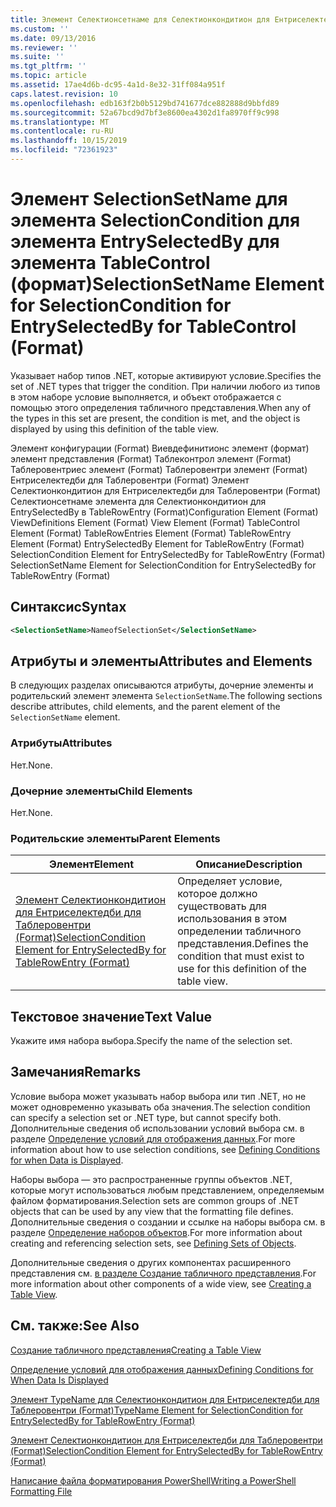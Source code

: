 ```yaml
---
title: Элемент Селектионсетнаме для Селектионкондитион для Ентриселектедби для Таблеконтрол (Format) | Документация Майкрософт
ms.custom: ''
ms.date: 09/13/2016
ms.reviewer: ''
ms.suite: ''
ms.tgt_pltfrm: ''
ms.topic: article
ms.assetid: 17ae4d6b-dc95-4a1d-8e32-31ff084a951f
caps.latest.revision: 10
ms.openlocfilehash: edb163f2b0b5129bd741677dce882888d9bbfd89
ms.sourcegitcommit: 52a67bcd9d7bf3e8600ea4302d1fa8970ff9c998
ms.translationtype: MT
ms.contentlocale: ru-RU
ms.lasthandoff: 10/15/2019
ms.locfileid: "72361923"
---
```

# <a name="selectionsetname-element-for-selectioncondition-for-entryselectedby-for-tablecontrol-format"></a><span data-ttu-id="e3eb1-102">Элемент SelectionSetName для элемента SelectionCondition для элемента EntrySelectedBy для элемента TableControl (формат)</span><span class="sxs-lookup"><span data-stu-id="e3eb1-102">SelectionSetName Element for SelectionCondition for EntrySelectedBy for TableControl (Format)</span></span>

<span data-ttu-id="e3eb1-103">Указывает набор типов .NET, которые активируют условие.</span><span class="sxs-lookup"><span data-stu-id="e3eb1-103">Specifies the set of .NET types that trigger the condition.</span></span> <span data-ttu-id="e3eb1-104">При наличии любого из типов в этом наборе условие выполняется, и объект отображается с помощью этого определения табличного представления.</span><span class="sxs-lookup"><span data-stu-id="e3eb1-104">When any of the types in this set are present, the condition is met, and the object is displayed by using this definition of the table view.</span></span>

<span data-ttu-id="e3eb1-105">Элемент конфигурации (Format) Виевдефинитионс элемент (формат) элемент представления (Format) Таблеконтрол элемент (Format) Таблеровентриес элемент (Format) Таблеровентри элемент (Format) Ентриселектедби для Таблеровентри (Format) Элемент Селектионкондитион для Ентриселектедби для Таблеровентри (Format) Селектионсетнаме элемента для Селектионкондитион для EntrySelectedBy в TableRowEntry (Format)</span><span class="sxs-lookup"><span data-stu-id="e3eb1-105">Configuration Element (Format) ViewDefinitions Element (Format) View Element (Format) TableControl Element (Format) TableRowEntries Element (Format) TableRowEntry Element (Format) EntrySelectedBy Element for TableRowEntry (Format) SelectionCondition Element for EntrySelectedBy for TableRowEntry (Format) SelectionSetName Element for SelectionCondition for EntrySelectedBy for TableRowEntry (Format)</span></span>

## <a name="syntax"></a><span data-ttu-id="e3eb1-106">Синтаксис</span><span class="sxs-lookup"><span data-stu-id="e3eb1-106">Syntax</span></span>

```xml
<SelectionSetName>NameofSelectionSet</SelectionSetName>
```

## <a name="attributes-and-elements"></a><span data-ttu-id="e3eb1-107">Атрибуты и элементы</span><span class="sxs-lookup"><span data-stu-id="e3eb1-107">Attributes and Elements</span></span>

<span data-ttu-id="e3eb1-108">В следующих разделах описываются атрибуты, дочерние элементы и родительский элемент элемента `SelectionSetName`.</span><span class="sxs-lookup"><span data-stu-id="e3eb1-108">The following sections describe attributes, child elements, and the parent element of the `SelectionSetName` element.</span></span>

### <a name="attributes"></a><span data-ttu-id="e3eb1-109">Атрибуты</span><span class="sxs-lookup"><span data-stu-id="e3eb1-109">Attributes</span></span>

<span data-ttu-id="e3eb1-110">Нет.</span><span class="sxs-lookup"><span data-stu-id="e3eb1-110">None.</span></span>

### <a name="child-elements"></a><span data-ttu-id="e3eb1-111">Дочерние элементы</span><span class="sxs-lookup"><span data-stu-id="e3eb1-111">Child Elements</span></span>

<span data-ttu-id="e3eb1-112">Нет.</span><span class="sxs-lookup"><span data-stu-id="e3eb1-112">None.</span></span>

### <a name="parent-elements"></a><span data-ttu-id="e3eb1-113">Родительские элементы</span><span class="sxs-lookup"><span data-stu-id="e3eb1-113">Parent Elements</span></span>

|<span data-ttu-id="e3eb1-114">Элемент</span><span class="sxs-lookup"><span data-stu-id="e3eb1-114">Element</span></span>|<span data-ttu-id="e3eb1-115">Описание</span><span class="sxs-lookup"><span data-stu-id="e3eb1-115">Description</span></span>|
|-------------|-----------------|
|[<span data-ttu-id="e3eb1-116">Элемент Селектионкондитион для Ентриселектедби для Таблеровентри (Format)</span><span class="sxs-lookup"><span data-stu-id="e3eb1-116">SelectionCondition Element for EntrySelectedBy for TableRowEntry (Format)</span></span>](./selectioncondition-element-for-entryselectedby-for-tablecontrol-format.md)|<span data-ttu-id="e3eb1-117">Определяет условие, которое должно существовать для использования в этом определении табличного представления.</span><span class="sxs-lookup"><span data-stu-id="e3eb1-117">Defines the condition that must exist to use for this definition of the table view.</span></span>|

## <a name="text-value"></a><span data-ttu-id="e3eb1-118">Текстовое значение</span><span class="sxs-lookup"><span data-stu-id="e3eb1-118">Text Value</span></span>

<span data-ttu-id="e3eb1-119">Укажите имя набора выбора.</span><span class="sxs-lookup"><span data-stu-id="e3eb1-119">Specify the name of the selection set.</span></span>

## <a name="remarks"></a><span data-ttu-id="e3eb1-120">Замечания</span><span class="sxs-lookup"><span data-stu-id="e3eb1-120">Remarks</span></span>

<span data-ttu-id="e3eb1-121">Условие выбора может указывать набор выбора или тип .NET, но не может одновременно указывать оба значения.</span><span class="sxs-lookup"><span data-stu-id="e3eb1-121">The selection condition can specify a selection set or .NET type, but cannot specify both.</span></span> <span data-ttu-id="e3eb1-122">Дополнительные сведения об использовании условий выбора см. в разделе [Определение условий для отображения данных](./defining-conditions-for-displaying-data.md).</span><span class="sxs-lookup"><span data-stu-id="e3eb1-122">For more information about how to use selection conditions, see [Defining Conditions for when Data is Displayed](./defining-conditions-for-displaying-data.md).</span></span>

<span data-ttu-id="e3eb1-123">Наборы выбора — это распространенные группы объектов .NET, которые могут использоваться любым представлением, определяемым файлом форматирования.</span><span class="sxs-lookup"><span data-stu-id="e3eb1-123">Selection sets are common groups of .NET objects that can be used by any view that the formatting file defines.</span></span> <span data-ttu-id="e3eb1-124">Дополнительные сведения о создании и ссылке на наборы выбора см. в разделе [Определение наборов объектов](./defining-selection-sets.md).</span><span class="sxs-lookup"><span data-stu-id="e3eb1-124">For more information about creating and referencing selection sets, see [Defining Sets of Objects](./defining-selection-sets.md).</span></span>

<span data-ttu-id="e3eb1-125">Дополнительные сведения о других компонентах расширенного представления см. [в разделе Создание табличного представления](./creating-a-table-view.md).</span><span class="sxs-lookup"><span data-stu-id="e3eb1-125">For more information about other components of a wide view, see [Creating a Table View](./creating-a-table-view.md).</span></span>

## <a name="see-also"></a><span data-ttu-id="e3eb1-126">См. также:</span><span class="sxs-lookup"><span data-stu-id="e3eb1-126">See Also</span></span>

[<span data-ttu-id="e3eb1-127">Создание табличного представления</span><span class="sxs-lookup"><span data-stu-id="e3eb1-127">Creating a Table View</span></span>](./creating-a-table-view.md)

[<span data-ttu-id="e3eb1-128">Определение условий для отображения данных</span><span class="sxs-lookup"><span data-stu-id="e3eb1-128">Defining Conditions for When Data Is Displayed</span></span>](./defining-conditions-for-displaying-data.md)

[<span data-ttu-id="e3eb1-129">Элемент TypeName для Селектионкондитион для Ентриселектедби для Таблеровентри (Format)</span><span class="sxs-lookup"><span data-stu-id="e3eb1-129">TypeName Element for SelectionCondition for EntrySelectedBy for TableRowEntry (Format)</span></span>](./typename-element-for-selectioncondition-for-entryselectedby-for-tablecontrol-format.md)

[<span data-ttu-id="e3eb1-130">Элемент Селектионкондитион для Ентриселектедби для Таблеровентри (Format)</span><span class="sxs-lookup"><span data-stu-id="e3eb1-130">SelectionCondition Element for EntrySelectedBy for TableRowEntry (Format)</span></span>](./selectioncondition-element-for-entryselectedby-for-tablecontrol-format.md)

[<span data-ttu-id="e3eb1-131">Написание файла форматирования PowerShell</span><span class="sxs-lookup"><span data-stu-id="e3eb1-131">Writing a PowerShell Formatting File</span></span>](./writing-a-powershell-formatting-file.md)
